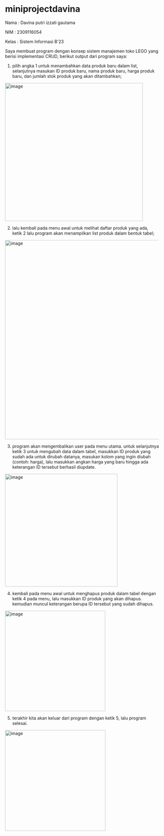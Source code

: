 # miniprojectdavina
Nama   : Davina putri izzati gautama

NIM    : 2309116054

Kelas  : Sistem Informasi B'23

Saya membuat program dengan konsep sistem manajemen toko LEGO yang berisi implementasi CRUD, berikut output dari program saya:
1. pilih angka 1 untuk menambahkan data produk baru dalam list, selanjutnya masukan ID produk baru, nama produk baru, harga produk baru, dan jumlah stok produk yang akan ditambahkan;
<img width="451" alt="image" src="https://github.com/davinasi/miniprojectdavina/assets/144905548/5d86c57c-f296-4642-b171-ef21b95fc0da">

2. lalu kembali pada menu awal untuk melihat daftar produk yang ada, ketik 2 lalu program akan menampilkan list produk dalam bentuk tabel;
<img width="651" alt="image" src="https://github.com/davinasi/miniprojectdavina/assets/144905548/756d4427-c267-43c8-843b-6f8b62989401">

3. program akan mengembalikan user pada menu utama. untuk selanjutnya ketik 3 untuk mengubah data dalam tabel, masukkan ID produk yang sudah ada untuk dirubah datanya, masukan kolom yang ingin diubah (contoh: harga), lalu masukkan angkan harga yang baru hingga ada keterangan ID tersebut berhasil diupdate.
<img width="368" alt="image" src="https://github.com/davinasi/miniprojectdavina/assets/144905548/93632838-1f9a-405c-b70a-0c4600615c91">

4. kembali pada menu awal untuk menghapus produk dalam tabel dengan ketik 4 pada menu, lalu masukkan ID produk yang akan dihapus. kemudian muncul keterangan berupa ID tersebut yang sudah dihapus.
<img width="328" alt="image" src="https://github.com/davinasi/miniprojectdavina/assets/144905548/f05359cb-8ad6-4bce-afc0-12887a80184f">

5. terakhir kita akan keluar dari program dengan ketik 5, lalu program selesai.
<img width="329" alt="image" src="https://github.com/davinasi/miniprojectdavina/assets/144905548/971b4bdc-8f6c-4561-aab6-672cfd845232">






